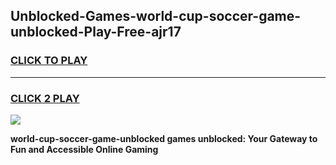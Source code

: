 
## Unblocked-Games-world-cup-soccer-game-unblocked-Play-Free-ajr17
<h3>
<a href="https://premium76.site?title=world-cup-soccer-game-unblocked&ref=10A">CLICK TO PLAY</a></h3>
<hr>

<h3>
<a href="https://premium76.site?title=world-cup-soccer-game-unblocked&ref=10A">CLICK 2 PLAY</a>
  
</h3>

<a href="https://premium76.site?title=world-cup-soccer-game-unblocked&ref=10A"><img src="https://clearcache.store/games.png"></a>


**world-cup-soccer-game-unblocked games unblocked: Your Gateway to Fun and Accessible Online Gaming**
